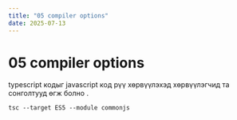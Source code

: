 ```yaml
---
title: "05 compiler options"
date: 2025-07-13
---
```


# 05 compiler options

typescript кодыг javascript код рүү хөрвүүлэхэд хөрвүүлэгчид та сонголтууд өгж болно .

```
tsc --target ES5 --module commonjs
```
